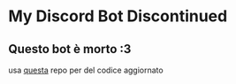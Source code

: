 # My Discord Bot Discontinued
## Questo bot è morto :3
usa [questa](https://github.com/Fredbear07/BearBot) repo per del codice aggiornato
